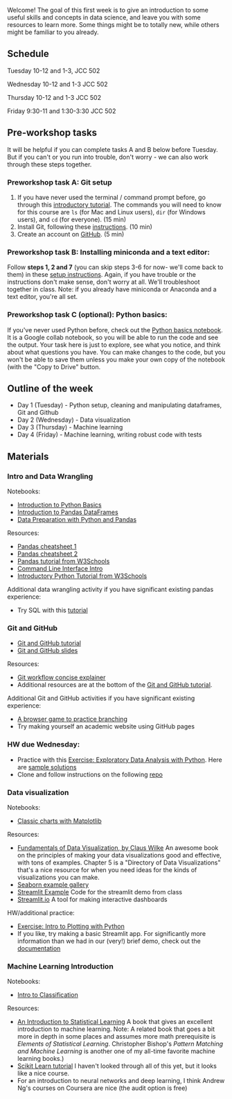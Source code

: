 

Welcome! The goal of this first week is to give an introduction to some useful skills and concepts in data science, and leave you with some resources to learn more. Some things might be to totally new, while others might be familiar to you already.

## Schedule

Tuesday 10-12 and 1-3, JCC 502

Wednesday 10-12 and 1-3 JCC 502

Thursday 10-12 and 1-3 JCC 502

Friday 9:30-11 and 1:30-3:30 JCC 502

## Pre-workshop tasks

It will be helpful if you can complete tasks A and B below before Tuesday. But if you can't or you run into trouble, don't worry - we can also work through these steps together.

### Preworkshop task A: Git setup

1. If you have never used the terminal / command prompt before, go through this [introductory tutorial](https://tutorial.djangogirls.org/en/intro_to_command_line/). The commands you will need to know for this course are `ls` (for Mac and Linux users), `dir` (for Windows users), and `cd` (for everyone). (15 min)
2. Install Git, following these [instructions](https://karink520.github.io/git-and-github-intro/install_git.html). (10 min)
3. Create an account on [GitHub](https://github.com). (5 min)

### Preworkshop task B: Installing miniconda and a text editor:

Follow **steps 1, 2 and 7** (you can skip steps 3-6 for now- we'll come back to them) in these [setup instructions](https://karinknudson.com/python_setup.pdf). Again, if you have trouble or the instructions don't make sense, don't worry at all. We'll troubleshoot together in class. Note: if you already have miniconda or Anaconda and a text editor, you're all set.

### Preworkshop task C (optional): Python basics:

If you've never used Python before, check out the [Python basics notebook](https://colab.research.google.com/drive/1-xnnJtSNYMwsizsR0q2Wc8Ys_jNt6srR). It is a Google collab notebook, so you will be able to run the code and see the output. Your task here is just to explore, see what you notice, and think about what questions you have. You can make changes to the code, but you won't be able to save them unless you make your own copy of the notebook (with the "Copy to Drive" button.

## Outline of the week

- Day 1 (Tuesday) - Python setup, cleaning and manipulating dataframes, Git and Github
- Day 2 (Wednesday) - Data visualization
- Day 3 (Thursday) - Machine learning
- Day 4 (Friday) - Machine learning, writing robust code with tests

## Materials

### Intro and Data Wrangling

Notebooks:

- [Introduction to Python Basics](https://colab.research.google.com/drive/1-xnnJtSNYMwsizsR0q2Wc8Ys_jNt6srR)
- [Introduction to Pandas DataFrames](https://colab.research.google.com/drive/1LoMojpmzeu8dxX6Uc6Wt9ky-MYy0ttq0)
- [Data Preparation with Python and Pandas](https://colab.research.google.com/drive/1YjYPxfbRPBlLT8w5wHpsDY2667EYeU4U)

Resources:

- [Pandas cheatsheet 1](https://drive.google.com/file/d/1UHK8wtWbADvHKXFC937IS6MTnlSZC_zB/view)
- [Pandas cheatsheet 2](https://pandas.pydata.org/Pandas_Cheat_Sheet.pdf)
- [Pandas tutorial from W3Schools](https://www.w3schools.com/python/pandas/default.asp)
- [Command Line Interface Intro](https://www.w3schools.com/whatis/whatis_cli.asp)
- [Introductory Python Tutorial from W3Schools](https://www.w3schools.com/python/python_variables.asp)

Additional data wrangling activity if you have significant existing pandas experience:
 - Try SQL with this [tutorial](https://www.w3schools.com/sql/)

### Git and GitHub

- [Git and GitHub tutorial](https://karink520.github.io/git-and-github-intro/git_workshop.html)
- [Git and GitHub slides](https://karink520.github.io/git-and-github-intro/git_workshop_slides.pdf)

Resources:
- [Git workflow concise explainer](https://karinknudson.com/git_workflow.html)
- Additional resources are at the bottom of the [Git and GitHub tutorial](https://karink520.github.io/git-and-github-intro/git_workshop.html).

Additional Git and GitHub activities if you have significant existing experience:
- [A browser game to practice branching](https://learngitbranching.js.org/)
- Try making yourself an academic website using GitHub pages

### HW due Wednesday:
- Practice with this [Exercise: Exploratory Data Analysis with Python](https://colab.research.google.com/drive/1CAP_k6HF88O-19wngS_5x2KN7Sfiwypo). Here are [sample solutions](https://colab.research.google.com/drive/1duLnyhAwB-THIKNzXDNEsGhHILtZ2KbP#scrollTo=2WUdwbKcvTpG)
- Clone and follow instructions on the following [repo](https://github.com/merterden98/intros)

### Data visualization

Notebooks:
- [Classic charts with Matplotlib](https://colab.research.google.com/drive/1BymAOKBf1arAYSLvpytrT0GetZK0zyLu)

Resources:
- [Fundamentals of Data Visualization, by Claus Wilke](https://clauswilke.com/dataviz/) An awesome book on the principles of making your data visualizations good and effective, with tons of examples. Chapter 5 is a "Directory of Data Visualizations" that's a nice resource for when you need ideas for the kinds of visualizations you can make.
- [Seaborn example gallery](https://seaborn.pydata.org/examples/index.html)
- [Streamlit Example](streamlit_example.py) Code for the streamlit demo from class 
- [Streamlit.io](https://streamlit.io/) A tool for making interactive dashboards

HW/additional practice:
- [Exercise: Intro to Plotting with Python](https://colab.research.google.com/drive/14WX9amWra-ChZj_PO6J37zrFc_sDRQ0J?usp=sharing)
- If you like, try making a basic Streamlit app. For significantly more information than we had in our (very!) brief demo, check out the [documentation](https://docs.streamlit.io/library/get-started/main-concepts)

### Machine Learning Introduction

Notebooks:
- [Intro to Classification](https://colab.research.google.com/drive/1ZV0PdqZYhwZTX3B2GI3U38phlavMxJne#scrollTo=WE9k86L-r6tv)

Resources:
- [An Introduction to Statistical Learning](https://www.statlearning.com/) A book that gives an excellent introduction to machine learning. Note: A related book that goes a bit more in depth in some places and assumes more math prerequisite is *Elements of Statistical Learning*. Christopher Bishop's *Pattern Matching and Machine Learning* is another one of my all-time favorite machine learning books.)
- [Scikit Learn tutorial](https://inria.github.io/scikit-learn-mooc/index.html) I haven't looked through all of this yet, but it looks like a nice course.
- For an introduction to neural networks and deep learning, I think Andrew Ng's courses on Coursera are nice (the audit option is free)
